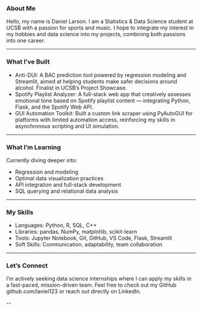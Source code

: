 ### About Me

Hello, my name is Daniel Larson. I am a Statistics & Data Science student at UCSB with a passion for sports and music. I hope to integrate my interest in my hobbies and data science into my projects, combining both passions into one career. 

---

 ### What I’ve Built
 
- Anti-DUI: A BAC prediction tool powered by regression modeling and Streamlit, aimed at helping students make safer decisions around alcohol. Finalist in UCSB’s Project Showcase.
- Spotify Playlist Analyzer: A full-stack web app that creatively assesses emotional tone based on Spotify playlist content — integrating Python, Flask, and the Spotify Web API.
- GUI Automation Toolkit: Built a custom link scraper using PyAutoGUI for platforms with limited automation access, reinforcing my skills in asynchronous scripting and UI simulation.

---

### What I’m Learning

Currently diving deeper into:
- Regression and modeling 
- Optimal data visualization practices
- API integration and full-stack development
- SQL querying and relational data analysis

---
### My Skills 

- Languages: Python, R, SQL, C++
- Libraries: pandas, NumPy, matplotlib, scikit-learn
- Tools: Jupyter Notebook, Git, GitHub, VS Code, Flask, Streamlit
- Soft Skills: Communication, adaptability, team collaboration

---

### Let’s Connect

I’m actively seeking data science internships where I can apply my skills in a fast-paced, mission-driven team. Feel free to check out my GitHub github.com/laniel123 or reach out directly on LinkedIn.

--
